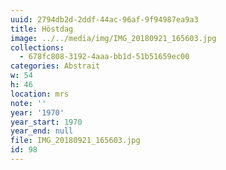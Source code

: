 ```yaml
---
uuid: 2794db2d-2ddf-44ac-96af-9f94987ea9a3
title: Höstdag
image: ../../media/img/IMG_20180921_165603.jpg
collections:
  - 678fc808-3192-4aaa-bb1d-51b51659ec00
categories: Abstrait
w: 54
h: 46
location: mrs
note: ''
year: '1970'
year_start: 1970
year_end: null
file: IMG_20180921_165603.jpg
id: 98
---
```


